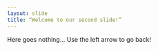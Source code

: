 ```yaml
---
layout: slide
title: “Welcome to our second slide!”
---
```

Here goes nothing...
Use the left arrow to go back!
